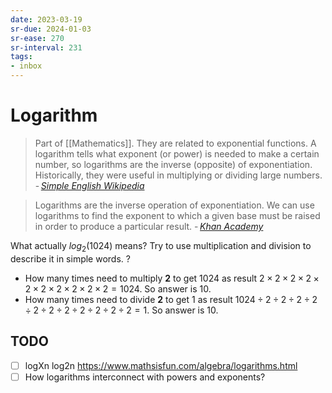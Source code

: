 ```yaml
---
date: 2023-03-19
sr-due: 2024-01-03
sr-ease: 270
sr-interval: 231
tags:
- inbox
---
```


# Logarithm

> Part of [[Mathematics]]. They are related to exponential functions. A
> logarithm tells what exponent (or power) is needed to make a certain number,
> so logarithms are the inverse (opposite) of exponentiation. Historically, they
> were useful in multiplying or dividing large numbers.
> - <cite>[Simple English Wikipedia](https://simple.wikipedia.org/wiki/Logarithm)</cite>

> Logarithms are the inverse operation of exponentiation. We can use logarithms
> to find the exponent to which a given base must be raised in order to produce
> a particular result.
> - <cite>[Khan Academy](https://www.khanacademy.org/math/algebra2/x2ec2f6f830c9fb89:logs/x2ec2f6f830c9fb89:exp-models/a/logarithms-faq)</cite>

What actually $log_{2}(1024)$ means? Try to use multiplication and division to
describe it in simple words.
?
- How many times need to multiply **2** to get 1024 as result
  $2 \times 2 \times 2 \times 2 \times 2 \times 2 \times 2 \times 2 \times 2 \times 2 = 1024$. So answer is 10.
- How many times need to divide **2** to get 1 as result
  $1024 \div 2 \div 2 \div 2 \div 2 \div 2 \div 2 \div 2 \div 2 \div 2 \div 2 \div 2 = 1$. So answer is 10.

## TODO

- [ ] logXn log2n https://www.mathsisfun.com/algebra/logarithms.html
- [ ] How logarithms interconnect with powers and exponents?
